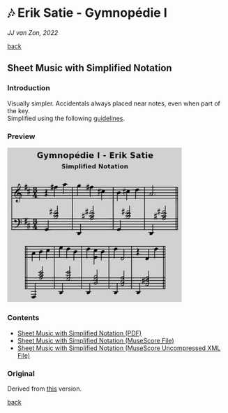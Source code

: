 🎶 Erik Satie - Gymnopédie Ⅰ
============================

*JJ van Zon, 2022*

[back](../README.md)

Sheet Music with Simplified Notation
------------------------------------

### Introduction

Visually simpler. Accidentals always placed near notes, even when part of the key.  
Simplified using the following [guidelines](https://jjvanzon.github.io/Piano-Playing-Docs/methods/sheet-music-simplification.html).

### Preview

<img src="satie-gymnopedie-1-sheet-music-simplified-notation-preview.png" width="400" />

### Contents

- [Sheet Music with Simplified Notation (PDF)](satie-gymnopedie-1-sheet-music-simplified-notation.pdf)
- [Sheet Music with Simplified Notation (MuseScore File)](satie-gymnopedie-1-sheet-music-simplified-notation.mscz)
- [Sheet Music with Simplified Notation (MuseScore Uncompressed XML File)](satie-gymnopedie-1-sheet-music-simplified-notation.mscx)


### Original

Derived from [this](https://jjvanzon.github.io/Piano-Playing-Docs/satie-gymnopedie-1/sheet-music/README.html) version.

[back](../README.md)